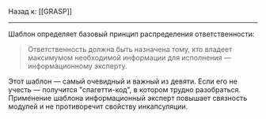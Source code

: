 Назад к: [[GRASP]]

---
Шаблон определяет базовый принцип распределения ответственности:
> Ответственность должна быть назначена тому, кто владеет максимумом необходимой информации для исполнения — информационному эксперту.

Этот шаблон — самый очевидный и важный из девяти. Если его не учесть — получится "спагетти-код", в котором трудно разобраться.
Применение шаблона информационный эксперт повышает связность модулей и не противоречит свойству инкапсуляции.